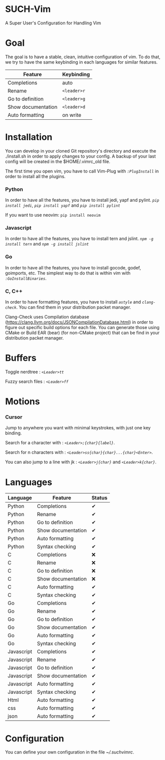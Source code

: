 # SUCH-Vim
A Super User's Configuration for Handling Vim

# Goal

The goal is to have a stable, clean, intuitive configuration of vim.
To do that, we try to have the same keybinding in each languages for similar features.

|Feature|Keybinding|
|---|---|
|Completions|auto|
|Rename|`<leader>r`|
|Go to definition|`<leader>g`|
|Show documentation|`<leader>d`|
|Auto formatting|on write|

# Installation
You can develop in your cloned Git repository's directory and execute the ./install.sh in order to apply changes to your config. A backup of your last config will be created in the $HOME/.vimrc_old file.

The first time you open vim, you have to call Vim-Plug with *`:PlugInstall`* in order to install all the plugins.

### Python

In order to have all the features, you have to install jedi, yapf and pylint.
*`pip install jedi`*, *`pip install yapf`* and *`pip install pylint`*

If you want to use neovim: `pip install neovim`

### Javascript

In order to have all the features, you have to install tern and jslint.
*`npm -g install tern`* and *`npm -g install jslint`*

### Go

In order to have all the features, you have to install gocode, godef, goimports, etc.
The simplest way to do that is within vim with *`:GoInstallBinaries`*.

### C, C++ 

In order to have formatting features, you have to install *`astyle`* and *`clang-check`*. 
You can find them in your distribution packet manager.

Clang-Check uses Compilation database (https://clang.llvm.org/docs/JSONCompilationDatabase.html) in order to figure out specific build options for each file. You can generate those using CMake or Build EAR (bear) (for non-CMake project) that can be find in your distribution packet manager.

# Buffers 

Toggle nerdtree : *`<Leader>tt`*

Fuzzy search files : *`<Leader>ff`*

# Motions

### Cursor

Jump to anywhere you want with minimal keystrokes, with just one key binding.

Search for a character with : *`<Leader>;{char}{label}`*.

Search for n characters with : *`<Leader>ss{char}{char}...{char}<Enter>`*.

You can also jump to a line with jk : *`<Leader>j{char}`* and  *`<Leader>k{char}`*.

# Languages
|Language|Feature|Status|
|---|---|---|
|Python|Completions|&#10004;|
|Python|Rename|&#10004;|
|Python|Go to definition|&#10004;|
|Python|Show documentation|&#10004;|
|Python|Auto formatting|&#10004;|
|Python|Syntax checking|&#10004;|
|C|Completions|&#10060;|
|C|Rename|&#10060;|
|C|Go to definition|&#10060;|
|C|Show documentation|&#10060;|
|C|Auto formatting|&#10004;|
|C|Syntax checking|&#10004;|
|Go|Completions|&#10004;|
|Go|Rename|&#10004;|
|Go|Go to definition|&#10004;|
|Go|Show documentation|&#10004;|
|Go|Auto formatting|&#10004;|
|Go|Syntax checking|&#10004;|
|Javascript|Completions|&#10004;|
|Javascript|Rename|&#10004;|
|Javascript|Go to definition|&#10004;|
|Javascript|Show documentation|&#10004;|
|Javascript|Auto formatting|&#10004;|
|Javascript|Syntax checking|&#10004;|
|Html|Auto formatting|&#10004;|
|css|Auto formatting|&#10004;|
|json|Auto formatting|&#10004;|

# Configuration

You can define your own configuration in the file *~/.suchvimrc*.
